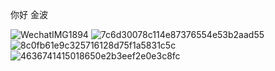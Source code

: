 你好 金波



![WechatIMG1894](https://user-images.githubusercontent.com/99304587/164975399-bdad8e42-1deb-4530-b4aa-ad8f872f9daf.jpeg)
![7c6d30078c114e87376554e53b2aad55](https://user-images.githubusercontent.com/99304587/164975395-01f157c4-e435-4347-9e30-331cce887161.jpg)
![8c0fb61e9c325716128d75f1a5831c5c](https://user-images.githubusercontent.com/99304587/164975412-e33488af-ca2a-4fc5-a535-2d761669da82.jpg)
![4636741415018650e2b3eef2e0e3c8fc](https://user-images.githubusercontent.com/99304587/164975419-03301344-ce16-484b-92b4-bc88d091c2e4.jpg)
